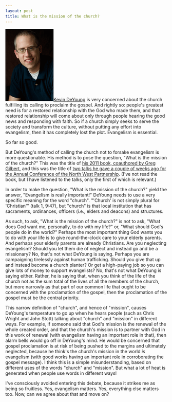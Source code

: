 ```yaml
---
layout: post
title: What is the mission of the church?
---
```

[<img alt="Kevin DeYoung" title="Kevin DeYoung" src="/assets/kevin-deyoung.png" class="alignright" />Kevin DeYoung](http://www.universityreformedchurch.org/about-us/staff/kevin-deyoung.html) is very concerned about the church fulfilling its calling to proclaim the gospel. And rightly so: people's greatest need is for a restored relationship with the God who made them, and that restored relationship will come about only through people hearing the good news and responding with faith. So if a church simply seeks to serve the society and transform the culture, without putting any effort into evangelism, then it has completely lost the plot. Evangelism is essential.

So far so good.

But DeYoung's method of calling the church not to forsake evangelism is more questionable. His method is to pose the question, "What is the mission of the church?" This was the title of [his 2011 book, coauthored by Greg Gilbert](http://www.crossway.org/books/what-is-the-mission-of-the-church-tpb/), and this was the title of [two talks he gave a couple of weeks ago for the Annual Conference of the North West Partnership](http://northwestpartnership.com/resources/general/app/q/DeYoung/eventcourse/annual-conference-2014). (I've not read the book, but I have listened to the talks, only the first of which is relevant.)

In order to make the question, "What is the mission of the church?" yield the answer, "Evangelism is really important!" DeYoung needs to use a very specific meaning for the word "church". "'Church' is not simply plural for 'Christian'" (talk 1, 9:47), but "church" is that local institution that has sacraments, ordinances, officers (i.e., elders and deacons) and structures.

As such, to ask, "What is the mission of the church?" is not to ask, "What does God want me, personally, to do with my life?" or, "What should God's people do in the world?" Perhaps the most important thing God wants you to do with your life is to give round-the-clock care to your elderly parents. And perhaps your elderly parents are already Christians. Are you neglecting evangelism? Should you let them die of neglect and instead go and be a missionary? No, that's not what DeYoung is saying. Perhaps you are campaigning tirelessly against human trafficking. Should you give that up and instead become a church planter? Or get a high-paying job so you can give lots of money to support evangelists? No, that's not what DeYoung is saying either. Rather, he is saying that, when you think of the life of the church not as the sum total of the lives of all the members of the church, but more narrowly as that part of our common life that ought to be concerned with the proclamation of the gospel, then the proclamation of the gospel must be the central priority.

This narrow definition of "church", and hence of "mission", causes DeYoung's temperature to go up when he hears people (such as Chris Wright and John Stott) talking about "church" and "mission" in different ways. For example, if someone said that God's mission is the renewal of the whole created order, and that the church's mission is to partner with God in this work of renewal (with evangelism having an important role in that), then alarm bells would go off in DeYoung's mind. He would be concerned that gospel proclamation is at risk of being pushed to the margins and ultimately neglected, because he think's the church's mission in the world _is_ evangelism (with good works having an important role in corroborating the gospel message). I think this is a simple misunderstanding, based on different uses of the words "church" and "mission". But what a lot of heat is generated when people use words in different ways!

I've consciously avoided entering this debate, because it strikes me as being so fruitless. Yes, evangelism matters. Yes, everything else matters too. Now, can we agree about that and move on?